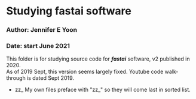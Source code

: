 # Studying fastai software  

### Author: Jennifer E Yoon   
### Date: start June 2021  

This folder is for studying source code for ***fastai*** software, v2 published in 2020.  
As of 2019 Sept, this version seems largely fixed.  Youtube code walk-through is dated Sept 2019.  

* zz_<file name> My own files preface with "zz_" so they will come last in sorted list.  
